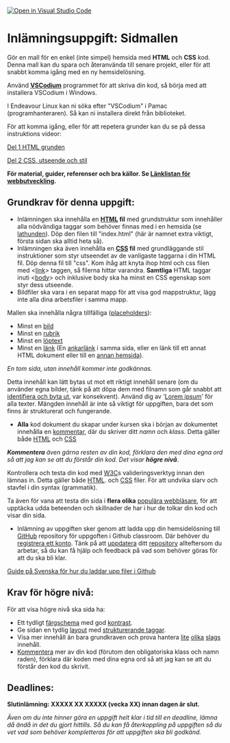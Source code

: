 [![Open in Visual Studio Code](https://classroom.github.com/assets/open-in-vscode-718a45dd9cf7e7f842a935f5ebbe5719a5e09af4491e668f4dbf3b35d5cca122.svg)](https://classroom.github.com/online_ide?assignment_repo_id=11622909&assignment_repo_type=AssignmentRepo)
# Inlämningsuppgift: Sidmallen
Gör en mall för en enkel (inte simpel) hemsida med **HTML** och **CSS** kod. Denna mall kan du spara och återanvända till senare projekt, eller för att snabbt komma igång med en ny hemsidelösning.

Använd **[VSCodium](https://github.com/VSCodium/vscodium/releases/download/1.70.2.22230/VSCodiumSetup-x64-1.70.2.22230.exe)** programmet för att skriva din kod, så börja med att installera VSCodium i Windows.

I Endeavour Linux kan ni söka efter "VSCodium" i Pamac (programhanteraren). Så kan ni installera direkt från biblioteket.

För att komma igång, eller för att repetera grunder kan du se på dessa instruktions videor:

[Del 1 HTML grunden](https://youtu.be/V_Wv4O-5B2c)

[Del 2 CSS, utseende och stil](https://youtu.be/x5D3Gw9WZr8)
 

**För material, guider, referenser och bra källor. Se [Länklistan för webbutveckling](https://gavle-my.sharepoint.com/:w:/g/personal/johan_brink_gavle_se/ESgcVfrFN2xEox0waVAAgtcBn5Y-k08cIKQ82as3-MlrKQ?e=hA4Nkc).**

 
## Grundkrav för denna uppgift:
- Inlämningen ska innehålla en **[HTML](https://www.w3schools.com/html/html_intro.asp) fil** med grundstruktur som innehåller alla nödvändiga taggar som behöver finnas med i en hemsida (se [lathunden](http://brinken.org/webb/html_lathund_bom.html)). Döp den filen till "index.html" (här är namnet extra viktigt, första sidan ska alltid heta så).
- Inlämningen ska även innehålla en **[CSS](https://www.w3schools.com/html/html_css.asp) fil** med grundläggande stil instruktioner som styr utseendet av de vanligaste taggarna i din HTML fil. Döp denna fil till "css". Kom ihåg att knyta ihop html och css filen med <[link](https://www.w3schools.com/tags/tag_link.asp)> taggen, så filerna hittar varandra. **Samtliga** HTML taggar inuti <[body](https://www.w3schools.com/tags/tag_body.asp)> och inklusive body ska ha minst en CSS egenskap som styr dess utseende.
- Bildfiler ska vara i en separat mapp för att visa god mappstruktur, lägg inte alla dina arbetsfiler i samma mapp.

Mallen ska innehålla några tillfälliga ([placeholders](https://placeholder.com/)):
- Minst en [bild](https://www.w3schools.com/tags/tag_img.asp) 
- Minst en [rubrik](https://www.w3schools.com/tags/tag_hn.asp)
- Minst en [löptext](https://www.w3schools.com/html/html_paragraphs.asp)
- Minst en [länk](https://www.w3schools.com/html/html_links.asp) (En [ankarlänk](https://www.w3schools.com/tags/tryit.asp?filename=tryhtml5_a_href_anchor) i samma sida, eller en länk till ett annat HTML dokument eller till en [annan hemsida](https://www.w3schools.com/tags/att_a_target.asp)).

*En tom sida, utan innehåll kommer inte godkännas.*

Detta innehåll kan lätt bytas ut mot ett riktigt innehåll senare (om du använder egna bilder, tänk på att döpa dem med filnamn som går snabbt att [identifiera och byta ut](https://code.visualstudio.com/docs/editor/codebasics#_find-and-replace), var konsekvent). Använd dig av '[Lorem ipsum](https://sv.lipsum.com/)' för alla texter. Mängden innehåll är inte så viktigt för uppgiften, bara det som finns är strukturerat och fungerande.

- **Alla** kod dokument du skapar under kursen ska i början av dokumentet innehålla en [kommentar](https://it-ord.idg.se/ord/kommentar/), där du skriver ditt *namn* och *klass*. Detta gäller både [HTML](https://www.w3schools.com/tags/tag_comment.asp) och [CSS](https://www.w3schools.com/css/css_comments.asp)

***Kommentera** även gärna resten av din kod, förklara den med dina egna ord så att jag kan se att du förstår din kod. Det visar **högre nivå***.

Kontrollera och testa din kod med [W3C](https://www.w3.org/)s valideringsverktyg innan den lämnas in. Detta gäller både [HTML](https://validator.w3.org/#validate_by_upload). och [CSS](https://jigsaw.w3.org/css-validator/#validate_by_upload) filer. För att undvika slarv och stavfel i din syntax (grammatik).

Ta även för vana att testa din sida i **flera olika** [populära webbläsare](https://gs.statcounter.com/browser-market-share), för att upptäcka udda beteenden och skillnader de har i hur de tolkar din kod och visar din sida.

- Inlämning av uppgiften sker genom att ladda upp din hemsidelösning till [GitHub](https://it-ord.idg.se/ord/github/) repository för uppgoften i Github classroom.
Där behöver du [registrera ett konto](https://docs.github.com/en/get-started/signing-up-for-github/signing-up-for-a-new-github-account).
Tänk på att [uppdatera](https://docs.github.com/en/repositories/working-with-files/managing-files/adding-a-file-to-a-repository) ditt [repository](https://it-ord.idg.se/ord/repository/) allteftersom du arbetar, så du kan få hjälp och feedback på vad som behöver göras för att du ska bli klar.

[Guide på Svenska för hur du laddar upp filer i Github](https://gavle-my.sharepoint.com/:w:/g/personal/johan_brink_gavle_se/EYDUOcoFkqJDoEuSHg1plqQBJp9GCm9oHVtypqHvBclT5Q?e=FrQ2Hw)

## Krav för högre nivå:
För att visa högre nivå ska sida ha:
- Ett tydligt [färgschema](http://www.colorsontheweb.com/Color-Theory/Color-Contrast) med god [kontrast](https://contrastchecker.com/).
- Ge sidan en tydlig [layout](https://www.w3schools.com/html/html_layout.asp) med [strukturerande taggar](https://www.w3schools.com/tags/tag_header.asp).
- Visa mer innehåll än bara grundkraven och prova hantera [lite](https://www.w3schools.com/html/html5_audio.asp) [olika](https://www.w3schools.com/html/html5_video.asp) [slags](https://www.w3schools.com/html/html5_canvas.asp) innehåll.
- [Kommentera](https://it-ord.idg.se/ord/kommentar/) mer av din kod (förutom den obligatoriska klass och namn raden), förklara där koden med dina egna ord så att jag kan se att du förstår den kod du skrivit.

 
## Deadlines:
**Slutinlämning: XXXXX XX XXXXX (vecka XX) innan dagen är slut.**

*Även om du inte hinner göra en uppgift helt klar i tid till en deadline, lämna då ändå in det du gjort hittills. Så du kan få återkoppling på uppgiften så du vet vad som behöver kompletteras för att uppgiften ska bli godkänd.*
